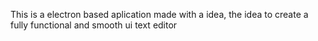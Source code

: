 This is a electron based aplication made with a idea, the idea to create a fully functional and smooth ui text editor
